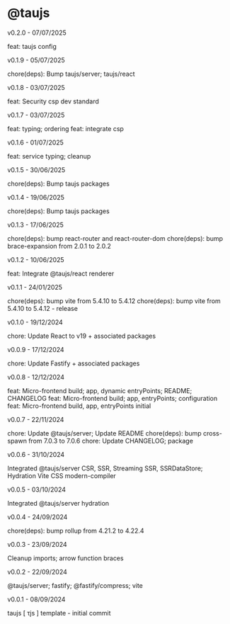 # @taujs

v0.2.0 - 07/07/2025

feat: taujs config

v0.1.9 - 05/07/2025

chore(deps): Bump taujs/server; taujs/react

v0.1.8 - 03/07/2025

feat: Security csp dev standard

v0.1.7 - 03/07/2025

feat: typing; ordering
feat: integrate csp

v0.1.6 - 01/07/2025

feat: service typing; cleanup

v0.1.5 - 30/06/2025

chore(deps): Bump taujs packages

v0.1.4 - 19/06/2025

chore(deps): Bump taujs packages

v0.1.3 - 17/06/2025

chore(deps): bump react-router and react-router-dom
chore(deps): bump brace-expansion from 2.0.1 to 2.0.2

v0.1.2 - 10/06/2025

feat: Integrate @taujs/react renderer

v0.1.1 - 24/01/2025

chore(deps): bump vite from 5.4.10 to 5.4.12
chore(deps): bump vite from 5.4.10 to 5.4.12 - release

v0.1.0 - 19/12/2024

chore: Update React to v19 + associated packages

v0.0.9 - 17/12/2024

chore: Update Fastify + associated packages

v0.0.8 - 12/12/2024

feat: Micro-frontend build; app, dynamic entryPoints; README; CHANGELOG
feat: Micro-frontend build; app, entryPoints; configuration
feat: Micro-frontend build, app, entryPoints initial

v0.0.7 - 22/11/2024

chore: Update @taujs/server; Update README
chore(deps): bump cross-spawn from 7.0.3 to 7.0.6
chore: Update CHANGELOG; package

v0.0.6 - 31/10/2024

Integrated @taujs/server CSR, SSR, Streaming SSR, SSRDataStore; Hydration
Vite CSS modern-compiler

v0.0.5 - 03/10/2024

Integrated @taujs/server hydration

v0.0.4 - 24/09/2024

chore(deps): bump rollup from 4.21.2 to 4.22.4

v0.0.3 - 23/09/2024

Cleanup imports; arrow function braces

v0.0.2 - 22/09/2024

@taujs/server; fastify; @fastify/compress; vite

v0.0.1 - 08/09/2024

taujs [ τjs ] template - initial commit
